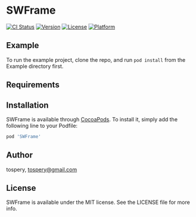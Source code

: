 # SWFrame

[![CI Status](https://img.shields.io/travis/tospery/SWFrame.svg?style=flat)](https://travis-ci.org/tospery/SWFrame)
[![Version](https://img.shields.io/cocoapods/v/SWFrame.svg?style=flat)](https://cocoapods.org/pods/SWFrame)
[![License](https://img.shields.io/cocoapods/l/SWFrame.svg?style=flat)](https://cocoapods.org/pods/SWFrame)
[![Platform](https://img.shields.io/cocoapods/p/SWFrame.svg?style=flat)](https://cocoapods.org/pods/SWFrame)

## Example

To run the example project, clone the repo, and run `pod install` from the Example directory first.

## Requirements

## Installation

SWFrame is available through [CocoaPods](https://cocoapods.org). To install
it, simply add the following line to your Podfile:

```ruby
pod 'SWFrame'
```

## Author

tospery, tospery@gmail.com

## License

SWFrame is available under the MIT license. See the LICENSE file for more info.

